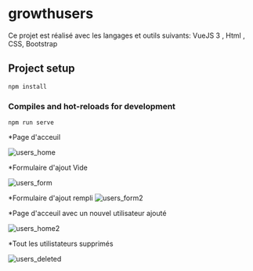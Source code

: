 # growthusers
Ce projet est réalisé avec les langages et outils suivants: VueJS 3 , Html , CSS, Bootstrap
## Project setup
```
npm install
```

### Compiles and hot-reloads for development
```
npm run serve
```
*Page d'acceuil

![users_home](https://user-images.githubusercontent.com/47745859/130493442-ae84920f-763c-42d0-9abe-ce6f6641a5e3.PNG)


*Formulaire d'ajout Vide

![users_form](https://user-images.githubusercontent.com/47745859/130493461-16aedf1b-dc1b-447a-917c-271a02354925.PNG)



*Formulaire d'ajout rempli
![users_form2](https://user-images.githubusercontent.com/47745859/130493488-af74ee7e-526a-442f-ae4f-e931900f895f.PNG)


*Page d'acceuil avec un nouvel utilisateur ajouté 

![users_home2](https://user-images.githubusercontent.com/47745859/130493533-d6ff9894-2702-420f-ad12-0b7d9c2c5483.PNG)


*Tout les utilistateurs supprimés

![users_deleted](https://user-images.githubusercontent.com/47745859/130493551-fcdfcd6c-953b-42be-9675-f19c6e728d32.PNG)

